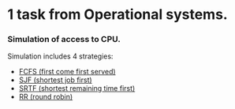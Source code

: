 # 1 task from Operational systems.
### Simulation of access to CPU. ###
Simulation includes 4 strategies: 
* [FCFS (first come first served)](https://www.geeksforgeeks.org/program-for-fcfs-cpu-scheduling-set-1/)
* [SJF (shortest job first)](https://www.geeksforgeeks.org/program-for-shortest-job-first-or-sjf-cpu-scheduling-set-1-non-preemptive/)
* [SRTF (shortest remaining time first)](https://www.geeksforgeeks.org/introduction-of-shortest-remaining-time-first-srtf-algorithm/)
* [RR (round robin)](https://www.geeksforgeeks.org/round-robin-scheduling-with-different-arrival-times/)

